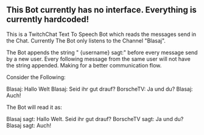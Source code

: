 ## This Bot currently has no interface. Everything is currently hardcoded!


This is a TwitchChat Text To Speech Bot which reads the messages send in the Chat.
Currently The Bot only listens to the Channel "Blasaj".

The Bot appends the string " {username} sagt:" before every message send by a new user.
Every following message from the same user will not have the string appended.
Making for a better communication flow.

Consider the Following:


Blasaj: Hallo Welt
Blasaj: Seid ihr gut drauf?
BorscheTV: Ja und du?
Blasaj: Auch!

The Bot will read it as:

Blasaj sagt: Hallo Welt.
Seid ihr gut drauf?
BorscheTV sagt: Ja und du?
Blasaj sagt: Auch!
